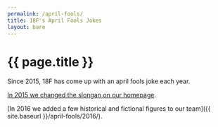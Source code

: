 ```yaml
---
permalink: /april-fools/
title: 18F's April Fools Jokes
layout: bare
---
```

# {{ page.title }}

Since 2015, 18F has come up with an april fools joke each year. 

[In 2015 we
changed the slongan on our homepage]({{site.baseurl}}/april-fools/2015/).

[In 2016 we added a few historical and fictional figures to our team]({{
site.baseurl }}/april-fools/2016/).
